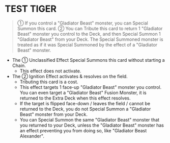 # TEST TIGER

> ① If you control a "Gladiator Beast" monster, you can Special Summon this card. ② You can Tribute this card to return 1 "Gladiator Beast" monster you control to the Deck, and then Special Summon 1 "Gladiator Beast" from your Deck. The Special Summoned monster is treated as if it was Special Summoned by the effect of a "Gladiator Beast" monster.

*   The ① Unclassified Effect Special Summons this card without starting a Chain.
    *   This effect does not activate.
*   The ② Ignition Effect activates & resolves on the field.
    *   Tributing this card is a cost.
    *   This effect targets 1 face-up "Gladiator Beast" monster you control. You can even target a "Gladiator Beast" Fusion Monster, it is returned to the Extra Deck when this effect resolves.
    *   If the target is flipped face-down / leaves the field / cannot be returned to the Deck, you do not Special Summon a "Gladiator Beast" monster from your Deck.
    *   You can Special Summon the same "Gladiator Beast" monster that you returned to your Deck, unless the "Gladiator Beast" monster has an effect preventing you from doing so, like "Gladiator Beast Alexander".
